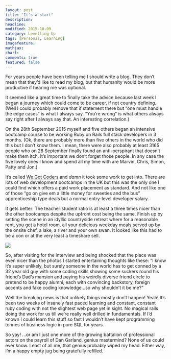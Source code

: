 ```yaml
---
layout: post
title: "It's a start"
description: 
headline: 
modified: 2015-10-09
category: Levelling Up
tags: [Personal, Learning]
imagefeature: 
mathjax: 
chart: 
comments: true
featured: false
---
```


For years people have been telling me I should write a blog. They don’t mean that they’d like to read my blog, but that humanity would be more productive if hearing me was optional. 

It seemed like a great time to finally take the advice because last week I began a journey which could come to be career, if not country defining. (Well I could probably remove that if statement there but “one must handle the edge cases” is what I always say. “You’re wrong” is what others always say right after I always say that. An interesting correlation.)

On the 28th September 2015 myself and five others began an intensive bootcamp course to be working Ruby on Rails full stack developers in 3 months. (Ok, there are probably more than five others in the world who did this but I don’t know them. I mean, there were also probably at least 3165 people who on 28 September finally found an anti-perspirant that doesn’t make them itch. It’s important we don’t forget those people. In any case the five lovely ones I know and spend all my time with are Marvin, Chris, Simon, Patty and Jon.)



It’s called <a href="http://www.wegotcoders.com">We Got Coders</a> and *damn* it took some work to get into. There are lots of web development bootcamps in the UK but this was the only one I could find which offers a paid work placement as standard. And not like one of those “go on give em a little money for sweeties and the bus” apprenticeship type deals but a normal entry-level developer salary.

It gets better: The teacher:student ratio is at least a three times nicer than the other bootcamps despite the upfront cost being the same. Finish up by setting the scene in an idyllic countryside retreat where for a reasonable rent, you get a hotel room, all your delicious weekday meals served up by the onsite chef, a lake, a river and your own swan. It looked like this had to be a con or at the very least a timeshare sell.

<img src="/images/">

So, after visiting for the interview and being shocked that the place was even nicer than the photos I started entertaining thoughts like these: 
“I know it’s super unlikely, but surely someone in the world has to get conned by a 32 year old guy with some coding skills showing some suckers round his friend’s Dad’s mansion and paying his weirdly diverse friend circle to pretend to be happy alumni, each with convincing backstory, foreign accents and fake coding knowledge...so why shouldn’t it be me?”

Well the breaking news is that unlikely things mostly don’t happen! Yeah! It’s been two weeks of insanely fast paced learning and constant, constant ruby coding with not the slightest web page yet in sight. No magical rails doing the work for us till we’re really well drilled in fundamentals. If I’d known I could learn this stuff so fast I wouldn’t have kept programming tonnes of business logic in pure SQL for years.

So yay! ...or am I just one more of the growing battalion of professional actors on the payroll of Dan Garland, genius mastermind? None of us could ever know. Least of all me, that genius probably wiped my head. Either way, I’m a happy empty jug being gratefully refilled.